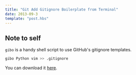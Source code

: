 ```yaml
---
title: "Git Add Gitignore Boilerplate from Terminal"
date: 2013-09-3
template: "post.hbs"
---
```


## Note to self

`gibo` is a handy shell script to use GitHub's gitignore templates.

```bash
gibo Python vim >> .gitignore
```

You can download it [here](https://github.com/simonwhitaker/gitignore-boilerplates).

